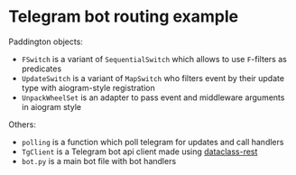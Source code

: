 Telegram bot routing example
=================================

Paddington objects:
* `FSwitch` is a variant of `SequentialSwitch` which allows to use `F`-filters
  as predicates
* `UpdateSwitch` is a variant of `MapSwitch` who filters event by their update
  type with aiogram-style registration
* `UnpackWheelSet` is an adapter to pass event and middleware arguments in
  aiogram style

Others:
* `polling` is a function which poll telegram for updates and call handlers
* `TgClient` is a Telegram bot api client made using [dataclass-rest](https://github.com/reagento/dataclass-rest/)
* `bot.py` is a main bot file with bot handlers